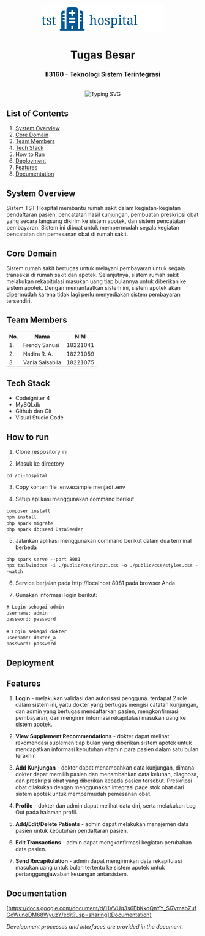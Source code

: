 <div align="center">
    <img  alt="logo" src="/public/img/hospital_logo.png"/>
    <h1>Tugas Besar</h1>
    <h3>II3160 - Teknologi Sistem Terintegrasi</h3>
</div>
<br>

<div align="center">
    <img src="https://readme-typing-svg.herokuapp.com?font=Itim&size=48&pause=1000&color=005792&center=true&vCenter=true&random=false&width=1000&height=60&lines=Teknologi+Sistem+-+Terintegrasi;Sistem+Rumah+Sakit;Sistem+Apotek" alt="Typing SVG">
</div>

## List of Contents

1. [System Overview](#system-overview)
2. [Core Domain](#core-domain)
3. [Team Members](#team-members)
4. [Tech Stack](#tech-stack)
5. [How to Run](#how-to-run)
6. [Deployment](#deployment)
7. [Features](#features)
8. [Documentation](#documentation)

## System Overview

Sistem TST Hospital membantu rumah sakit dalam kegiatan-kegiatan pendaftaran pasien, pencatatan hasil kunjungan, pembuatan preskripsi obat yang secara langsung dikirim ke sistem apotek, dan sistem pencatatan pembayaran. Sistem ini dibuat untuk mempermudah segala kegiatan pencatatan dan pemesanan obat di rumah sakit.

## Core Domain

Sistem rumah sakit bertugas untuk melayani pembayaran untuk segala transaksi di rumah sakit dan apotek. Selanjutnya, sistem rumah sakit melakukan rekapitulasi masukan uang tiap bulannya untuk diberikan ke sistem apotek. Dengan memanfaatkan sistem ini, sistem apotek akan dipermudah karena tidak lagi perlu menyediakan sistem pembayaran tersendiri. 

## Team Members

<table>
    <tr align="center">
        <th>No.</th>
        <th>Nama</th>
        <th>NIM</th>
    </tr>
    <tr>
        <td>1.</td>
        <td>Frendy Sanusi</td>
        <td>18221041</td>
    </tr>
    <tr>
        <td>2.</td>
        <td>Nadira R. A.</td>
        <td>18221059</td>
    </tr>
    <tr>
        <td>3.</td>
        <td>Vania Salsabila</td>
        <td>18221075</td>
    </tr>
</table>

## Tech Stack

- Codeigniter 4
- MySQLdb
- Github dan Git
- Visual Studio Code

## How to run

1. Clone respository ini

2. Masuk ke directory

```
cd /ci-hospital
```

3. Copy konten file .env.example menjadi .env

4. Setup aplikasi menggunakan command berikut

```
composer install
npm install
php spark migrate
php spark db:seed DataSeeder
```

5. Jalankan aplikasi menggunakan command berikut dalam dua terminal berbeda
```
php spark serve --port 8081
npx tailwindcss -i ./public/css/input.css -o ./public/css/styles.css --watch
```
6. Service berjalan pada http://localhost:8081 pada browser Anda

7. Gunakan informasi login berikut:
```
# Login sebagai admin
username: admin
password: password

# Login sebagai dokter
username: dokter_a
password: password
```

## Deployment

## Features

1. **Login** - melakukan validasi dan autorisasi pengguna. terdapat 2 role dalam sistem ini, yaitu dokter yang bertugas mengisi catatan kunjungan, dan admin yang bertugas mendaftarkan pasien, mengkonfirmasi pembayaran, dan mengirim informasi rekapitulasi masukan uang ke sistem apotek.

2. **View Supplement Recommendations** - dokter dapat melihat rekomendasi suplemen tiap bulan yang diberikan sistem apotek untuk mendapatkan informasi kebutuhan vitamin para pasien dalam satu bulan terakhir.

3. **Add Kunjungan** - dokter dapat menambahkan data kunjungan, dimana dokter dapat memilih pasien dan menambahkan data keluhan, diagnosa, dan preskripsi obat yang diberikan kepada pasien tersebut. Preskripsi obat dilakukan dengan menggunakan integrasi page stok obat dari sistem apotek untuk mempermudah pemesanan obat.

4. **Profile** - dokter dan admin dapat melihat data diri, serta melakukan Log Out pada halaman profil.

5. **Add/Edit/Delete Patients** - admin dapat melakukan manajemen data pasien untuk kebutuhan pendaftaran pasien.

6. **Edit Transactions** - admin dapat mengkonfirmasi kegiatan perubahan data pasien.

7. **Send Recapitulation** - admin dapat mengirimkan data rekapitulasi masukan uang untuk bulan tertentu ke sistem apotek untuk pertanggungjawaban keuangan antarsistem.
   

## Documentation
[https://docs.google.com/document/d/11VVUq3s6EbKkoQnYY_Sl7ymabZufGoWuneDM68WyuzY/edit?usp=sharing](Documentation)

*Development processes and interfaces are provided in the document.*

